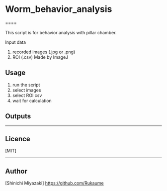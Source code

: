 # Worm_behavior_analysis
====

This script is for behavior analysis with pillar chamber.   

Input data  
1. recorded images (.jpg or .png)
2. ROI (.csv)
Made by ImageJ

## Usage  
1. run the script  
2. select images 
3. select ROI csv 
4. wait for calculation  

## Outputs  

---  
## Licence  
[MIT]  

---
## Author  
[Shinichi Miyazaki] https://github.com/Rukaume
